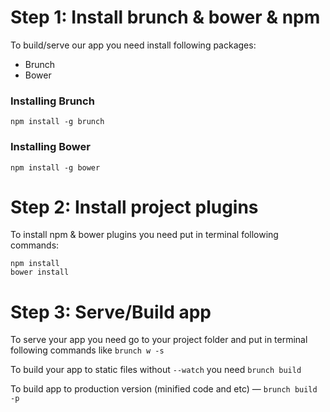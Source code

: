 # Step 1: Install brunch & bower & npm

To build/serve our app you need install following packages:

- Brunch
- Bower


### Installing Brunch
`
npm install -g brunch
`
### Installing Bower

`npm install -g bower`

# Step 2: Install project plugins
To install npm & bower plugins you need put in terminal following commands:
```
npm install
bower install
```
# Step 3: Serve/Build app

To serve your app you need go to your project folder and put in terminal following commands like
```brunch w -s```

To build your app to static files without `--watch` you need
```brunch build```

To build app to production version (minified code and etc) —
```brunch build -p```